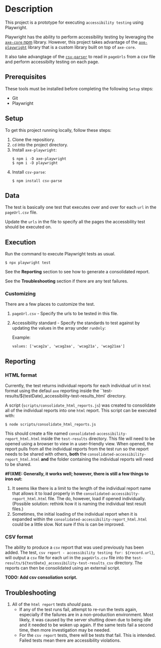 # Description
This project is a prototype for executing `accessibility testing` using Playwright.

Playwright has the ability to perform accessibility testing by leveraging the [`axe-core` npm](https://github.com/dequelabs/axe-core-npm) library. However, this project takes advantage of the [`axe-playwright`](https://github.com/abhinaba-ghosh/axe-playwright) library that is a custom library built on top of `axe-core`.

It also take advangtage of the [`csv-parser`](https://github.com/adaltas/node-csv/tree/master/packages/csv-parse) to read in `pageUrls` from a csv file and perform accessibilty testing on each page.

## Prerequisites
These tools must be installed before completing the following `Setup` steps:
* Git
* Playwright

## Setup
To get this project running locally, follow these steps:

1. Clone the repositiory.
2. `cd` into the project directory.
3. Install `axe-playwright`:
    ```
    $ npm i -D axe-playwright
    $ npm i -D playwright
    ```
4. Install `csv-parse`:
   ```
   $ npm install csv-parse
   ```

## Data
The test is basically one test that executes over and over for each `url` in the `pageUrl.csv` file. 

Update the `urls` in the file to specify all the pages the accessbility test should be executed on.

## Execution
Run the command to execute Playwright tests as usual.
```
$ npx playwright test
```
See the **Reporting** section to see how to generate a consolidated report.

See the **Troubleshooting** section if there are any test failures.

### Customizing
There are a few places to customize the test.
1. `pageUrl.csv` - Specify the urls to be tested in this file.
2. Accessibility standard - Specify the standards to test against by updating the values in the array under `runOnly`:

    Example:
    ```
    values: ['wcag2a', 'wcag2aa', 'wcag21a', 'wcag21aa']
    ```

## Reporting
### HTML format
Currently, the test returns individual reports for each individual url in `html` format using the defaul `axe` reporting inside the ``test-results/${testDate}_accessibility-test-results_html` directory.

A script (`scripts/consolidate_html_reports.js`) was created to consolidate all of the individual reports into one `html` report. This script can be executed with:
```
$ node scripts/consolidate_html_reports.js
```

This should create a file named `consolidated-accessibility-report_html.html` inside the `test-results` directory. This file will need to be opened using a browser to view in a user-friendly view. When opened, the report pulls from all the individual reports from the test run so the report needs to be shared with others, **both** the `consolidated-accessibility-report_html.html` **and** the folder containing the individual reports will need to be shared.

**#FIXME: Generally, it works well; however, there is still a few things to iron out:**
1. It seems like there is a limit to the length of the individual report name that allows it to load properly in the `consolidated-accessibilty-report_html.html` file. The do, however, load if opened individually. (Possible solution: rethink how it is naming the individual test result files.)
2. Sometimes, the initial loading of the individual report when it is expanded within the `consolidated-accessibility-report_html.html` could be a little slow. Not sure if this is can be improved.

### CSV format
The ability to produce a `csv` report that was used previously has been added. The test, `csv report - accessibility testing for: ${record.url}`, will output a `csv` file for each url in the `pageUrls.csv` file into the `test-results/${testDate}_accessibility-test-results_csv` directory. The reports can then be consolidated using an external script.

**TODO: Add csv consoliation script.**

## Troubleshooting
1. All of the `html report` tests *should* pass.
   * If any of the test runs fail, attempt to re-run the tests again, especially if the failures are in a non-production environment. Most likely, it was caused by the server shutting down due to being idle and it needed to be woken up again. If the same tests fail a second time, then more investigation may be needed.
   * For the `csv report` tests, there will be tests that fail. This is intended. Failed tests mean there are accessibility violations.
